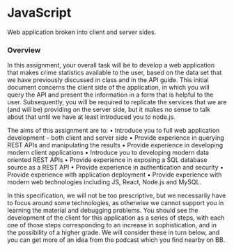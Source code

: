 # JavaScript
Web application broken into client and server sides.

### Overview 
In this assignment, your overall task will be to develop a web application that makes crime
statistics available to the user, based on the data set that we have previously discussed in
class and in the API guide. This initial document concerns the client side of the application, in
which you will query the API and present the information in a form that is helpful to the user.
Subsequently, you will be required to replicate the services that we are (and will be) providing
on the server side, but it makes no sense to talk about that until we have at least introduced
you to node.js.

The aims of this assignment are to:
• Introduce you to full web application development – both client and server side
• Provide experience in querying REST APIs and manipulating the results
• Provide experience in developing modern client applications
• Introduce you to developing modern data oriented REST APIs
• Provide experience in exposing a SQL database source as a REST API
• Provide experience in authentication and security
• Provide experience with application deployment
• Provide experience with modern web technologies including JS, React, Node.js and
MySQL.

In this specification, we will not be too prescriptive, but we necessarily have to focus around
some technologies, as otherwise we cannot support you in learning the material and
debugging problems. You should see the development of the client for this application as a
series of steps, with each one of those steps corresponding to an increase in sophistication,
and in the possibility of a higher grade. We will consider these in turn below, and you can get
more of an idea from the podcast which you find nearby on BB. 
